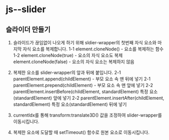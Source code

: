 # js--slider

## 슬라이더 만들기

1. 슬라이드가 끊임없이 나오게 하기 위해 sldier-wrapper의 첫번째 자식 요소와 마지막 자식 요소를 복제합니다.
   1-1 element.cloneNode() - 요소를 복제하는 함수
   1-2 element.cloneNode(true) - 요소의 자식 요소도 복제
   element.cloneNode(false) - 요소의 자식 요소는 복제하지 않음

2. 복제한 요소를 slider-wrapper의 앞과 뒤에 붙입니다.
   2-1 parentElement.append(childElement) - 부모 요소 속 맨 뒤에 넣기
   2-1 parentElement.prepend(childElement) - 부모 요소 속 맨 앞에 넣기
   2-2 parentElement.insertBefore(childElement, standardElement) 특정 요소(standardElement) 앞에 넣기
   2-2 parentElement.insertAfter(childElement, standardElement) 특정 요소(standardElement) 뒤에 넣기

3. currentIdx를 통해 transform:translate3D() 값을 조정하여 slider-wrapper를 이동시킵니다.

4. 복제한 요소에 도달할 때 setTimeout() 함수로 원본 요소로 이동시킵니다.
